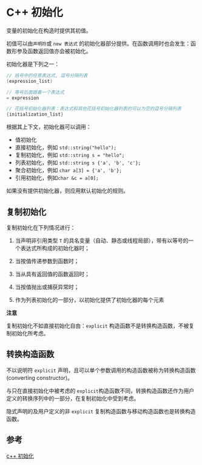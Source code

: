 # C++ 初始化

变量的初始化在构造时提供其初值。

初值可以由`声明符`或 `new 表达式` 的初始化器部分提供。在函数调用时也会发生：函数形参及函数返回值亦会被初始化。



初始化器是下列之一：

```c++
// 括号中的任意表达式, 逗号分隔列表
(expression_list)
```

```c++
// 等号后面跟着一个表达式
= expression
```

```c++
// 花括号初始化器列表：表达式和其他花括号初始化器列表的可以为空的逗号分隔列表
{initialization_list}
```

根据其上下文，初始化器可以调用：

* 值初始化
* 直接初始化，例如 `std::string("hello");`
* 复制初始化，例如 `std::string s = "hello";`
* 列表初始化，例如 `std::string s {'a', 'b', 'c'};`
* 聚合初始化，例如 `char a[3] = {'a', 'b'};`
* 引用初始化，例如`char &c = a[0];`

如果没有提供初始化器，则应用默认初始化的规则。



## 复制初始化

复制初始化在下列情况进行：

1) 当声明非引用类型 `T` 的具名变量（自动、静态或线程局部），带有以等号的一个表达式所构成的初始化器时；

2) 当按值传递参数到函数时；

3) 当从具有返回值的函数返回时；

4) 当按值抛出或捕获异常时；

5) 作为列表初始化的一部分，以初始化提供了初始化器的每个元素



**注意**

复制初始化不如直接初始化自由：`explicit` 构造函数不是转换构造函数，不被复制初始化所考虑。



## 转换构造函数

不以说明符 `explicit` 声明，且可以单个参数调用的构造函数被称为转换构造函数(converting constructor)。

与只在直接初始化中被考虑的 `explicit`构造函数不同，转换构造函数还作为用户定义的转换序列中的一部分，在复制初始化中受到考虑。

隐式声明的及用户定义的非 `explicit` 复制构造函数与移动构造函数也是转换构造函数。





## 参考

[c++ 初始化](https://zh.cppreference.com/w/cpp/language/initialization)